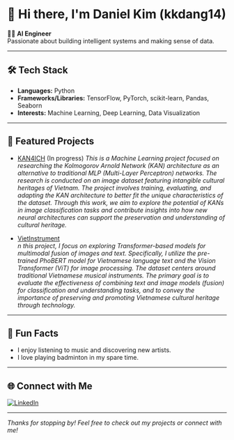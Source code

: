 # 👋 Hi there, I'm Daniel Kim (kkdang14)

👨‍💻 **AI Engineer**  
Passionate about building intelligent systems and making sense of data.

---

## 🛠️ Tech Stack

- **Languages:** Python  
- **Frameworks/Libraries:** TensorFlow, PyTorch, scikit-learn, Pandas, Seaborn  
- **Interests:** Machine Learning, Deep Learning, Data Visualization

---

## 🚀 Featured Projects

- [KAN4ICH](https://github.com/kkdang14/KAN4ICH) (In progress)
  *This is a Machine Learning project focused on researching the Kolmogorov Arnold Network (KAN) architecture as an alternative to traditional MLP (Multi-Layer Perceptron) networks. The research is conducted on an image dataset featuring intangible cultural heritages of Vietnam. The project involves training, evaluating, and adapting the KAN architecture to better fit the unique characteristics of the dataset. Through this work, we aim to explore the potential of KANs in image classification tasks and contribute insights into how new neural architectures can support the preservation and understanding of cultural heritage.*

- [VietInstrument](https://github.com/kkdang14/VietInstrument)  
  *n this project, I focus on exploring Transformer-based models for multimodal fusion of images and text. Specifically, I utilize the pre-trained PhoBERT model for Vietnamese language text and the Vision Transformer (ViT) for image processing. The dataset centers around traditional Vietnamese musical instruments. The primary goal is to evaluate the effectiveness of combining text and image models (fusion) for classification and understanding tasks, and to convey the importance of preserving and promoting Vietnamese cultural heritage through technology.*

---

## 🎵 Fun Facts

- I enjoy listening to music and discovering new artists.
- I love playing badminton in my spare time.

---

## 🌐 Connect with Me

[![LinkedIn](https://img.shields.io/badge/LinkedIn-blue?logo=linkedin&logoColor=white&style=flat-square)](https://www.linkedin.com/in/dang-kim-73a508304/)

---

*Thanks for stopping by! Feel free to check out my projects or connect with me!*
